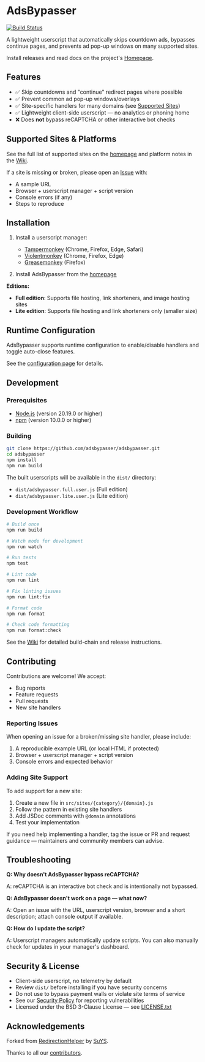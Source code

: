 # AdsBypasser

[![Build Status](https://github.com/adsbypasser/adsbypasser/actions/workflows/unit-test.yaml/badge.svg)](https://github.com/adsbypasser/adsbypasser/actions)

A lightweight userscript that automatically skips countdown ads, bypasses continue pages, and prevents ad pop-up windows on many supported sites.

Install releases and read docs on the project's [Homepage](https://adsbypasser.github.io/).

## Features

- ✅ Skip countdowns and "continue" redirect pages where possible
- ✅ Prevent common ad pop-up windows/overlays
- ✅ Site-specific handlers for many domains (see [Supported Sites](https://adsbypasser.github.io/))
- ✅ Lightweight client-side userscript — no analytics or phoning home
- ❌ Does **not** bypass reCAPTCHA or other interactive bot checks

## Supported Sites & Platforms

See the full list of supported sites on the [homepage](https://adsbypasser.github.io/) and platform notes in the [Wiki](https://github.com/adsbypasser/adsbypasser/wiki).

If a site is missing or broken, please open an [Issue](https://github.com/adsbypasser/adsbypasser/issues) with:
- A sample URL
- Browser + userscript manager + script version
- Console errors (if any)
- Steps to reproduce

## Installation

1. Install a userscript manager:
   - [Tampermonkey](https://www.tampermonkey.net/) (Chrome, Firefox, Edge, Safari)
   - [Violentmonkey](https://violentmonkey.github.io/) (Chrome, Firefox, Edge)
   - [Greasemonkey](https://www.greasespot.net/) (Firefox)

2. Install AdsBypasser from the [homepage](https://adsbypasser.github.io/)

**Editions:**
- **Full edition**: Supports file hosting, link shorteners, and image hosting sites
- **Lite edition**: Supports file hosting and link shorteners only (smaller size)

## Runtime Configuration

AdsBypasser supports runtime configuration to enable/disable handlers and toggle auto-close features.

See the [configuration page](https://adsbypasser.github.io/configure.html) for details.

## Development

### Prerequisites

- [Node.js](https://nodejs.org/) (version 20.19.0 or higher)
- [npm](https://www.npmjs.com/) (version 10.0.0 or higher)

### Building

```bash
git clone https://github.com/adsbypasser/adsbypasser.git
cd adsbypasser
npm install
npm run build
```

The built userscripts will be available in the `dist/` directory:
- `dist/adsbypasser.full.user.js` (Full edition)
- `dist/adsbypasser.lite.user.js` (Lite edition)

### Development Workflow

```bash
# Build once
npm run build

# Watch mode for development
npm run watch

# Run tests
npm test

# Lint code
npm run lint

# Fix linting issues
npm run lint:fix

# Format code
npm run format

# Check code formatting
npm run format:check
```

See the [Wiki](https://github.com/adsbypasser/adsbypasser/wiki) for detailed build-chain and release instructions.

## Contributing

Contributions are welcome! We accept:
- Bug reports
- Feature requests
- Pull requests
- New site handlers

### Reporting Issues

When opening an issue for a broken/missing site handler, please include:

1. A reproducible example URL (or local HTML if protected)
2. Browser + userscript manager + script version
3. Console errors and expected behavior

### Adding Site Support

To add support for a new site:

1. Create a new file in `src/sites/{category}/{domain}.js`
2. Follow the pattern in existing site handlers
3. Add JSDoc comments with `@domain` annotations
4. Test your implementation

If you need help implementing a handler, tag the issue or PR and request guidance — maintainers and community members can advise.

## Troubleshooting

**Q: Why doesn't AdsBypasser bypass reCAPTCHA?**

A: reCAPTCHA is an interactive bot check and is intentionally not bypassed.

**Q: AdsBypasser doesn't work on a page — what now?**

A: Open an issue with the URL, userscript version, browser and a short description; attach console output if available.

**Q: How do I update the script?**

A: Userscript managers automatically update scripts. You can also manually check for updates in your manager's dashboard.

## Security & License

- Client-side userscript, no telemetry by default
- Review `dist/` before installing if you have security concerns
- Do not use to bypass payment walls or violate site terms of service
- See our [Security Policy](SECURITY.md) for reporting vulnerabilities
- Licensed under the BSD 3-Clause License — see [LICENSE.txt](LICENSE.txt)

## Acknowledgements

Forked from [RedirectionHelper](https://userscripts-mirror.org/scripts/show/69797) by [SuYS](https://userscripts-mirror.org/users/SuYS.html).

Thanks to all our [contributors](https://github.com/adsbypasser/adsbypasser/graphs/contributors).
